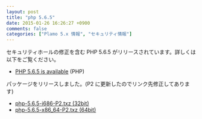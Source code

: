 ```yaml
---
layout: post
title: "php 5.6.5"
date: 2015-01-26 16:26:27 +0900
comments: false
categories: ["Plamo 5.x 情報", "セキュリティ情報"]
---
```


セキュリティホールの修正を含む PHP 5.6.5 がリリースされています。詳しくは以下をご覧ください。

* [PHP 5.6.5 is available](http://jp.php.net/archive/2015.php#id2015-01-22-2) (PHP)

パッケージをリリースしました。(P2 に更新したのでリンク先修正してあります)

* [php-5.6.5-i686-P2.txz (32bit)](ftp://plamo.linet.gr.jp/pub/Plamo-5.x/x86/plamo/05_ext/network2.txz/php-5.6.5-i686-P2.txz)
* [php-5.6.5-x86_64-P2.txz (64bit)](ftp://plamo.linet.gr.jp/pub/Plamo-5.x/x86_64/plamo/05_ext/network2.txz/php-5.6.5-x86_64-P2.txz)